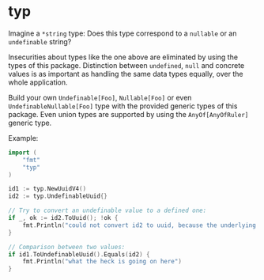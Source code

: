 # typ

Imagine a `*string` type: Does this type correspond to a `nullable` or an `undefinable` string?

Insecurities about types like the one above are eliminated by using the types of this package.
Distinction between `undefined`, `null` and concrete values is as important as handling the
same data types equally, over the whole application.

Build your own `Undefinable[Foo]`, `Nullable[Foo]` or even `UndefinableNullable[Foo]` type with the provided
generic types of this package. Even union types are supported by using the `AnyOf[AnyOfRuler]` generic type.

Example:

```go
import (
	"fmt"
	"typ"
)

id1 := typ.NewUuidV4()
id2 := typ.UndefinableUuid{}

// Try to convert an undefinable value to a defined one:
if _, ok := id2.ToUuid(); !ok {
    fmt.Println("could not convert id2 to uuid, because the underlying value is not undefined")
}

// Comparison between two values:
if id1.ToUndefinableUuid().Equals(id2) {
    fmt.Println("what the heck is going on here")
}
```
